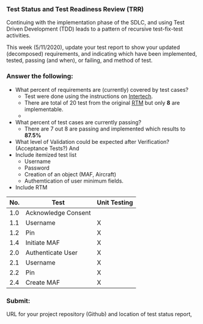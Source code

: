 ### Test Status and Test Readiness Review (TRR)
Continuing with the implementation phase of the SDLC, and using Test Driven Development (TDD) leads to a pattern of recursive test-fix-test activities.

This week (5/11/2020), update your test report to show your updated (decomposed) requirements, and indicating which have been implemented, tested, passing (and when), or failing, and method of test.

### Answer the following:

- What percent of requirements are (currently) covered by test cases?
    * Test were done using the instructions on [Intertech](https://www.intertech.com/Blog/unit-test-net-entity-validation/).
    * There are total of 20 test from the original [RTM](https://github.com/gowebUSA/MSSA-Project/blob/master/TSQL/Project-Step-7/Requirement%20List%20and%20RTM.pdf) but only **8** are implementable.
    * 
- What percent of test cases are currently passing?
    * There are 7 out 8 are passing and implemented which results to **87.5%**
- What level of Validation could be expected after Verification? (Acceptance Tests?) And
- Include itemized test list
    * Username
    * Password
    * Creation of an object (MAF, Aircraft)
    * Authemtication of user minimum fields.
- Include RTM

|  No.  | Test                | Unit Testing |
|-----|---------------------|--------------|
| 1.0 | Acknowledge Consent |              | 
| 1.1 | Username            |  X           |  
| 1.2 | Pin                 | X            |  
| 1.4 | Initiate MAF        |  X           |  
| 2.0 | Authenticate User   | X            |  
| 2.1 | Username            |  X           |  
| 2.2 | Pin                 |   X          |  
| 2.4 | Create MAF          |  X           |  


### Submit:

URL for your project repository (Github) and location of test status report,
